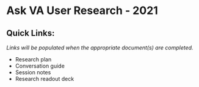 # Ask VA User Research - 2021

## Quick Links:

*Links will be populated when the appropriate document(s) are completed.*

- Research plan
- Conversation guide
- Session notes
- Research readout deck
